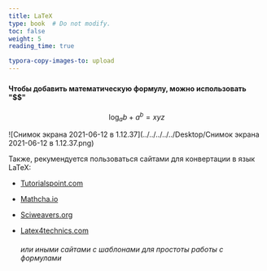 ```yaml
---
title: LaTeX
type: book  # Do not modify.
toc: false
weight: 5
reading_time: true

typora-copy-images-to: upload
---
```


### 

#### Чтобы добавить математическую формулу, можно использовать "$$"




$$
\log_{a}{b} + a^{b} = xyz
$$



![Снимок экрана 2021-06-12 в 1.12.37](../../../../../Desktop/Снимок экрана 2021-06-12 в 1.12.37.png)









Также, рекумендуется пользоваться сайтами для конвертации в язык LaTeX:


* [Tutorialspoint.com](https://www.tutorialspoint.com/latex_equation_editor.htm)

* [Mathcha.io](https://www.mathcha.io/)

* [Sciweavers.org](http://www.sciweavers.org/free-online-latex-equation-editor)

* [Latex4technics.com](https://www.latex4technics.com/)

  ###### или иными сайтами с шаблонами для простоты работы с формулами
